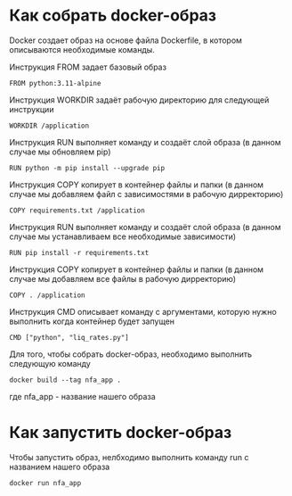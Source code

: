 # Как собрать docker-образ

Docker создает образ на основе файла Dockerfile, в котором описываются необходимые команды.

Инструкция FROM задает базовый образ

  ```
  FROM python:3.11-alpine
  ```

Инструкция WORKDIR задаёт рабочую директорию для следующей инструкции
  
  ```
  WORKDIR /application
  ```

Инструкция RUN выполняет команду и создаёт слой образа (в данном случае мы обновляем pip)
  
  ```
  RUN python -m pip install --upgrade pip
  ```

Инструкция COPY копирует в контейнер файлы и папки (в данном случае мы добавляем файл с зависимостями в рабочую дирректорию)
  
  ```
  COPY requirements.txt /application
  ```

Инструкция RUN выполняет команду и создаёт слой образа (в данном случае мы устанавливаем все необходимые зависимости)
  
  ```
  RUN pip install -r requirements.txt
  ```

Инструкция COPY копирует в контейнер файлы и папки (в данном случае мы добавляем все файлы в рабочую дирректорию)
  
  ```
  COPY . /application
  ```

Инструкция CMD описывает команду с аргументами, которую нужно выполнить когда контейнер будет запущен
  
  ```
  CMD ["python", "liq_rates.py"]
  ```


Для того, чтобы собрать docker-образ, необходимо выполнить следующую команду 

```
docker build --tag nfa_app .    
```
где nfa_app - название нашего образа



# Как запустить docker-образ

Чтобы запустить образ, нелбходимо выполнить команду run с названием нашего образа

```
docker run nfa_app   
```
